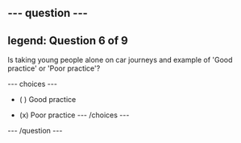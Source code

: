 --- question ---
---
legend: Question 6 of 9
---

Is taking young people alone on car journeys and example of 'Good practice' or 'Poor practice'?

--- choices ---
- ( ) Good practice

- (x) Poor practice
--- /choices ---

--- /question ---
